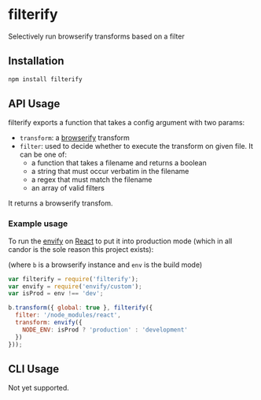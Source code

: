 # filterify

Selectively run browserify transforms based on a filter


## Installation

``` bash
npm install filterify
```

## API Usage

filterify exports a function that takes a config argument with two params:

- `transform`: a [browserify](https://github.com/substack/node-browserify) transform
- `filter`: used to decide whether to execute the transform on given file. It can be one of:
  - a function that takes a filename and returns a boolean
  - a string that must occur verbatim in the filename
  - a regex that must match the filename
  - an array of valid filters

It returns a browserify transfom.

### Example usage

To run the [envify](https://github.com/hughsk/envify) on [React](https://github.com/facebook/react) to put it into production mode (which in all candor is the sole reason this project exists):

(where `b` is a browserify instance and `env` is the build mode)

``` js
var filterify = require('filterify');
var envify = require('envify/custom');
var isProd = env !== 'dev';

b.transform({ global: true }, filterify({
  filter: '/node_modules/react',
  transform: envify({
    NODE_ENV: isProd ? 'production' : 'development'
  })
}));
```

## CLI Usage

Not yet supported.

